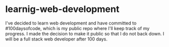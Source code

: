 # learnig-web-development
I've decided to learn web development and have committed to #100daysofcode, which is my public repo where I'll keep track of my progress. I made the decision to make it public so that I do not back down. I will be a full stack web developer after 100 days.
